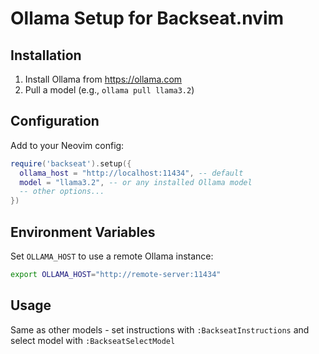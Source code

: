 # Ollama Setup for Backseat.nvim

## Installation

1. Install Ollama from <https://ollama.com>
2. Pull a model (e.g., `ollama pull llama3.2`)

## Configuration

Add to your Neovim config:

```lua
require('backseat').setup({
  ollama_host = "http://localhost:11434", -- default
  model = "llama3.2", -- or any installed Ollama model
  -- other options...
})
```

## Environment Variables

Set `OLLAMA_HOST` to use a remote Ollama instance:

```bash
export OLLAMA_HOST="http://remote-server:11434"
```

## Usage

Same as other models - set instructions with `:BackseatInstructions` and select model with `:BackseatSelectModel`

